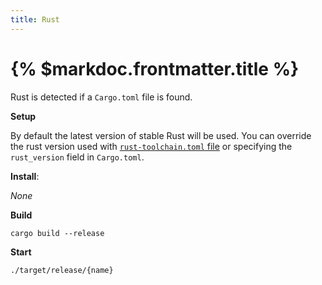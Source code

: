 ```yaml
---
title: Rust
---
```


# {% $markdoc.frontmatter.title %}

Rust is detected if a `Cargo.toml` file is found.

**Setup**

By default the latest version of stable Rust will be used. You can override the rust version used with [`rust-toolchain.toml` file](https://rust-lang.github.io/rustup/overrides.html#the-toolchain-file) or specifying the `rust_version` field in `Cargo.toml`.

**Install**:

_None_

**Build**

```
cargo build --release
```

**Start**

```
./target/release/{name}
```
